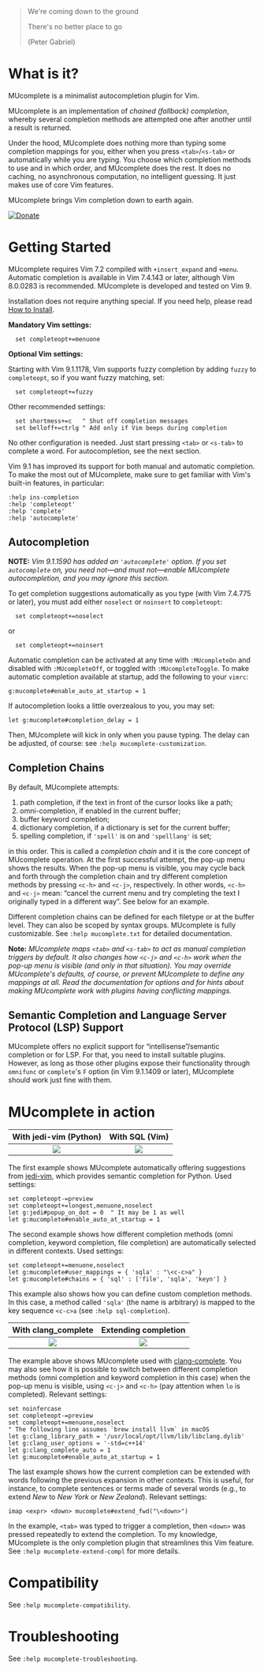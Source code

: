 >We're coming down to the ground
>
>There's no better place to go
>
>(Peter Gabriel)

# What is it?

MUcomplete is a minimalist autocompletion plugin for Vim.

MUcomplete is an implementation of *chained (fallback) completion*, whereby
several completion methods are attempted one after another until a result is
returned.

Under the hood, MUcomplete does nothing more than typing some completion
mappings for you, either when you press `<tab>`/`<s-tab>` or automatically
while you are typing. You choose which completion methods to use and in which
order, and MUcomplete does the rest. It does no caching, no asynchronous
computation, no intelligent guessing. It just makes use of core Vim features.

MUcomplete brings Vim completion down to earth again.

[![Donate](https://img.shields.io/badge/Donate-PayPal-green.svg)](https://www.paypal.com/cgi-bin/webscr?cmd=_s-xclick&hosted_button_id=7VXF4VMBTLKDQ)


# Getting Started

MUcomplete requires Vim 7.2 compiled with `+insert_expand` and `+menu`.
Automatic completion is available in Vim 7.4.143 or later, although Vim
8.0.0283 is recommended. MUcomplete is developed and tested on Vim 9.

Installation does not require anything special. If you need help, please read
[How to Install](https://github.com/lifepillar/vim-mucomplete/wiki/How-to-Install).

**Mandatory Vim settings:**

```vim
  set completeopt+=menuone
```

**Optional Vim settings:**

Starting with Vim 9.1.1178, Vim supports fuzzy completion by adding `fuzzy` to
`completeopt`, so if you want fuzzy matching, set:

```vim
  set completeopt+=fuzzy
```

Other recommended settings:

```vim
  set shortmess+=c   " Shut off completion messages
  set belloff+=ctrlg " Add only if Vim beeps during completion
```

No other configuration is needed. Just start pressing `<tab>` or `<s-tab>` to
complete a word. For autocompletion, see the next section.

Vim 9.1 has improved its support for both manual and automatic completion. To
make the most out of MUcomplete, make sure to get familiar with Vim's built-in
features, in particular:

```
:help ins-completion
:help 'completeopt'
:help 'complete'
:help 'autocomplete'
```


## Autocompletion

**NOTE:** *Vim 9.1.1590 has added an `'autocomplete'` option. If you set
`autocomplete` on, you need not—and must not—enable MUcomplete autocompletion,
and you may ignore this section.*

To get completion suggestions automatically as you type (with Vim 7.4.775 or
later), you must add either `noselect` or `noinsert` to `completeopt`:

```vim
  set completeopt+=noselect
```

or

```vim
  set completeopt+=noinsert
```

Automatic completion can be activated at any time with `:MUcompleteOn` and
disabled with `:MUcompleteOff`, or toggled with `:MUcompleteToggle`. To make
automatic completion available at startup, add the following to your `vimrc`:

```vim
g:mucomplete#enable_auto_at_startup = 1
```

If autocompletion looks a little overzealous to you, you may set:

```vim
let g:mucomplete#completion_delay = 1
```

Then, MUcomplete will kick in only when you pause typing. The delay can be
adjusted, of course: see `:help mucomplete-customization`.


## Completion Chains

By default, MUcomplete attempts:

1. path completion, if the text in front of the cursor looks like a path;
2. omni-completion, if enabled in the current buffer;
3. buffer keyword completion;
4. dictionary completion, if a dictionary is set for the current buffer;
5. spelling completion, if `'spell'` is on and `'spelllang'` is set;

in this order. This is called a *completion chain* and it is the core concept
of MUcomplete operation. At the first successful attempt, the pop-up menu shows
the results. When the pop-up menu is visible, you may cycle back and forth
through the completion chain and try different completion methods by pressing
`<c-h>` and `<c-j>`, respectively. In other words, `<c-h>` and `<c-j>` mean:
“cancel the current menu and try completing the text I originally typed in
a different way”. See below for an example.

Different completion chains can be defined for each filetype or at the buffer
level. They can also be scoped by syntax groups. MUcomplete is fully
customizable. See `:help mucomplete.txt` for detailed documentation.

**Note:** *MUcomplete maps `<tab>` and `<s-tab>` to act as manual completion
triggers by default. It also changes how `<c-j>` and `<c-h>` work when the
pop-up menu is visible (and only in that situation). You may override
MUcomplete's defaults, of course, or prevent MUcomplete to define any mappings
at all. Read the documentation for options and for hints about making MUcomplete
work with plugins having conflicting mappings.*


## Semantic Completion and Language Server Protocol (LSP) Support

MUcomplete offers no explicit support for “intellisense”/semantic completion or
for LSP. For that, you need to install suitable plugins. However, as long as
those other plugins expose their functionality through `omnifunc` or
`complete`'s `F` option (in Vim 9.1.1409 or later), MUcomplete should work just
fine with them.


# MUcomplete in action

With jedi-vim (Python)     |  With SQL (Vim)
:-------------------------:|:-------------------------:
![](https://raw.github.com/lifepillar/Resources/master/mucomplete/jedi.gif) | ![](https://raw.github.com/lifepillar/Resources/master/mucomplete/sql.gif)

The first example shows MUcomplete automatically offering suggestions from
[jedi-vim](https://github.com/davidhalter/jedi-vim), which provides semantic
completion for Python. Used settings:

```vim
set completeopt-=preview
set completeopt+=longest,menuone,noselect
let g:jedi#popup_on_dot = 0  " It may be 1 as well
let g:mucomplete#enable_auto_at_startup = 1
```

The second example shows how different completion methods (omni completion,
keyword completion, file completion) are automatically selected in different
contexts. Used settings:

```vim
set completeopt+=menuone,noselect
let g:mucomplete#user_mappings = { 'sqla' : "\<c-c>a" }
let g:mucomplete#chains = { 'sql' : ['file', 'sqla', 'keyn'] }
```

This example also shows how you can define custom completion methods. In this
case, a method called `'sqla'` (the name is arbitrary) is mapped to the key
sequence `<c-c>a` (see `:help sql-completion`).

With clang_complete        |  Extending completion
:-------------------------:|:-------------------------:
![](https://raw.github.com/lifepillar/Resources/master/mucomplete/clang.gif) | ![](https://raw.github.com/lifepillar/Resources/master/mucomplete/ctrlx-ctrln.gif)

The example above shows MUcomplete used with
[clang-complete](https://github.com/Rip-Rip/clang_complete). You may also see
how it is possible to switch between different completion methods (omni
completion and keyword completion in this case) when the pop-up menu is visible,
using `<c-j>` and `<c-h>` (pay attention when `lo` is completed). Relevant
settings:

```vim
set noinfercase
set completeopt-=preview
set completeopt+=menuone,noselect
" The following line assumes `brew install llvm` in macOS
let g:clang_library_path = '/usr/local/opt/llvm/lib/libclang.dylib'
let g:clang_user_options = '-std=c++14'
let g:clang_complete_auto = 1
let g:mucomplete#enable_auto_at_startup = 1
```

The last example shows how the current completion can be extended with words
following the previous expansion in other contexts. This is useful, for
instance, to complete sentences or terms made of several words (e.g., to
extend *New* to *New York* or *New Zealand*). Relevant settings:

```vim
imap <expr> <down> mucomplete#extend_fwd("\<down>")
```

In the example, `<tab>` was typed to trigger a completion, then `<down>` was
pressed repeatedly to extend the completion. To my knowledge, MUcomplete is the
only completion plugin that streamlines this Vim feature. See `:help
mucomplete-extend-compl` for more details.


# Compatibility

See `:help mucomplete-compatibility`.


# Troubleshooting

See `:help mucomplete-troubleshooting`.
